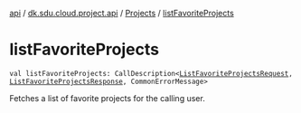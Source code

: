 [api](../../index.md) / [dk.sdu.cloud.project.api](../index.md) / [Projects](index.md) / [listFavoriteProjects](./list-favorite-projects.md)

# listFavoriteProjects

`val listFavoriteProjects: CallDescription<`[`ListFavoriteProjectsRequest`](../-list-favorite-projects-request/index.md)`, `[`ListFavoriteProjectsResponse`](../-list-favorite-projects-response.md)`, CommonErrorMessage>`

Fetches a list of favorite projects for the calling user.

